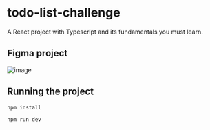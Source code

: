 # todo-list-challenge
A React project with Typescript and its fundamentals you must learn.

## Figma project 
![image](https://user-images.githubusercontent.com/5304816/233846687-b1d76151-2566-41bb-a753-ff1eebdef222.png)


## Running the project

```bash
npm install
```

```bash
npm run dev
```
